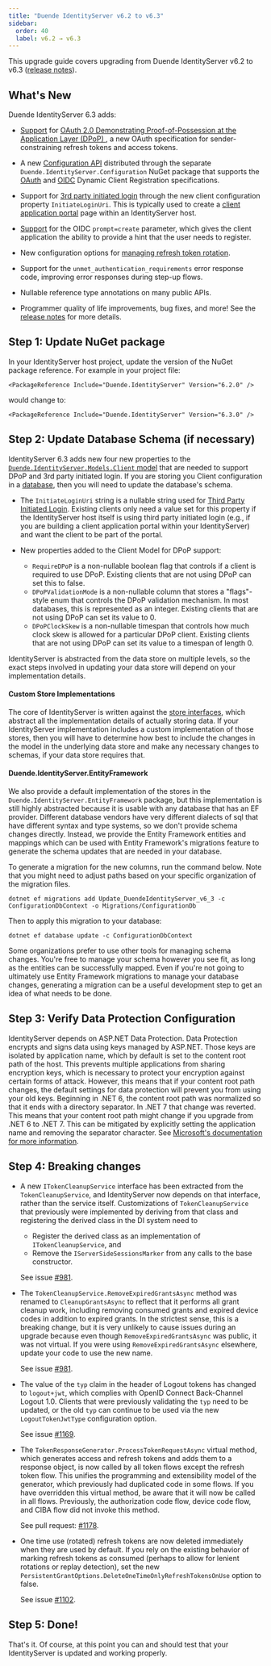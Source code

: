 ```yaml
---
title: "Duende IdentityServer v6.2 to v6.3"
sidebar:
  order: 40
  label: v6.2 → v6.3
---
```


This upgrade guide covers upgrading from Duende IdentityServer v6.2 to v6.3 ([release notes](https://github.com/DuendeSoftware/products/releases/tag/is%2F6.3.0)).

## What's New
Duende IdentityServer 6.3 adds: 
* [Support](/identityserver/v7/tokens/pop/dpop) for [OAuth 2.0 Demonstrating Proof-of-Possession at the Application Layer (DPoP) ](https://datatracker.ietf.org/doc/draft-ietf-oauth-dpop/), a new OAuth specification for sender-constraining refresh tokens and access tokens.

* A new [Configuration API](/identityserver/v7/configuration) distributed through the separate `Duende.IdentityServer.Configuration` NuGet package that supports the [OAuth](https://datatracker.ietf.org/doc/rfc7591/) and [OIDC](https://openid.net/specs/openid-connect-registration-1_0.html) Dynamic Client Registration specifications.

* Support for [3rd party initiated login](https://openid.net/specs/openid-connect-core-1_0.html#thirdpartyinitiatedlogin) through the new client configuration property `InitiateLoginUri`. This is typically used to create a [client application portal](/identityserver/v7/ui/portal) page within an IdentityServer host.

* [Support](/identityserver/v7/reference/endpoints/authorize#optional-parameters) for the OIDC `prompt=create` parameter, which gives the client application the ability to provide a hint that the user needs to register. 

* New configuration options for [managing refresh token rotation](/identityserver/v7/tokens/refresh#accepting-consumed-tokens).

* Support for the `unmet_authentication_requirements` error response code, improving error responses during step-up flows.

* Nullable reference type annotations on many public APIs.

* Programmer quality of life improvements, bug fixes, and more! See the [release notes](https://github.com/DuendeSoftware/products/releases/tag/is%2F6.3.0) for more details.



## Step 1: Update NuGet package

In your IdentityServer host project, update the version of the NuGet package reference. 
For example in your project file:

```
<PackageReference Include="Duende.IdentityServer" Version="6.2.0" />
```

would change to: 

```
<PackageReference Include="Duende.IdentityServer" Version="6.3.0" />
```

## Step 2: Update Database Schema (if necessary)

IdentityServer 6.3 adds new four new properties to the [`Duende.IdentityServer.Models.Client` model](/identityserver/v7/reference/models/client) that are needed to support DPoP and 3rd party initiated login. If you are storing you Client configuration in a [database](/identityserver/v7/data), then you will need to update the database's schema. 

* The `InitiateLoginUri` string is a nullable string used for [Third Party Initiated Login](#client-application-portal). Existing clients only need a value set for this property if the IdentityServer host itself is using third party initiated login (e.g., if you are building a client application portal within your IdentityServer) and want the client to be part of the portal.

* New properties added to the Client Model for DPoP support:
  * `RequireDPoP` is a non-nullable boolean flag that controls if a client is required to use DPoP. Existing clients that are not using DPoP can set this to false.  
  * `DPoPValidationMode` is a non-nullable column that stores a "flags"-style enum that controls the DPoP validation mechanism. In most databases, this is represented as an integer. Existing clients that are not using DPoP can set its value to 0.
  * `DPoPClockSkew` is a non-nullable timespan that controls how much clock skew is allowed for a particular DPoP client. Existing clients that are not using DPoP can set its value to a timespan of length 0.

IdentityServer is abstracted from the data store on multiple levels, so the exact steps involved in updating your data store will depend on your implementation details. 

#### Custom Store Implementations
The core of IdentityServer is written against the [store interfaces](../reference/stores), which abstract all the implementation details of actually storing data. If your IdentityServer implementation includes a custom implementation of those stores, then you will have to determine how best to include the changes in the model in the underlying data store and make any necessary changes to schemas, if your data store requires that.

#### Duende.IdentityServer.EntityFramework
We also provide a default implementation of the stores in the `Duende.IdentityServer.EntityFramework` package, but this implementation is still highly abstracted because it is usable with any database that has an EF provider. Different database vendors have very different dialects of sql that have different syntax and type systems, so we don't provide schema changes directly. Instead, we provide the Entity Framework entities and mappings which can be used with Entity Framework's migrations feature to generate the schema updates that are needed in your database. 

To generate a migration for the new columns, run the command below. Note that you might need to adjust paths based on your specific organization of the migration files.

```
dotnet ef migrations add Update_DuendeIdentityServer_v6_3 -c ConfigurationDbContext -o Migrations/ConfigurationDb
```

Then to apply this migration to your database:

```
dotnet ef database update -c ConfigurationDbContext
```

Some organizations prefer to use other tools for managing schema changes. You're free to manage your schema however you see fit, as long as the entities can be successfully mapped. Even if you're not going to ultimately use Entity Framework migrations to manage your database changes, generating a migration can be a useful development step to get an idea of what needs to be done.

## Step 3: Verify Data Protection Configuration
IdentityServer depends on ASP.NET Data Protection. Data Protection encrypts and signs data using keys managed by ASP.NET. Those keys are isolated by application name, which by default is set to the content root path of the host. This prevents multiple applications from sharing encryption keys, which is necessary to protect your encryption against certain forms of attack. However, this means that if your content root path changes, the default settings for data protection will prevent you from using your old keys. Beginning in .NET 6, the content root path was normalized so that it ends with a directory separator. In .NET 7 that change was reverted. This means that your content root path might change if you upgrade from .NET 6 to .NET 7. This can be mitigated by explicitly setting the application name and removing the separator character. See [Microsoft's documentation for more information](https://learn.microsoft.com/en-us/aspnet/core/security/data-protection/configuration/overview?view=aspnetcore-7.0#setapplicationname).

## Step 4: Breaking changes
- A new `ITokenCleanupService` interface has been extracted from the `TokenCleanupService`, and IdentityServer now depends on that interface, rather than the service itself. Customizations of `TokenCleanupService` that previously were implemented by deriving from that class and registering the derived class in the DI system need to 
  - Register the derived class as an implementation of `ITokenCleanupService`, and
  - Remove the `IServerSideSessionsMarker` from any calls to the base constructor.
  
  See issue [#981](https://github.com/DuendeSoftware/IdentityServer/issues/981).

- The `TokenCleanupService.RemoveExpiredGrantsAsync` method was renamed to `CleanupGrantsAsync` to reflect that it performs all grant cleanup work, including removing consumed grants and expired device codes in addition to expired grants. In the strictest sense, this is a  breaking change, but it is very unlikely to cause issues during an upgrade because even though `RemoveExpiredGrantsAsync` was public, it was not virtual. If you were using `RemoveExpiredGrantsAsync` elsewhere, update your code to use the new name.

  See issue [#981](https://github.com/DuendeSoftware/IdentityServer/issues/981).

- The value of the `typ` claim in the header of Logout tokens has changed to `logout+jwt`, which complies with OpenID Connect Back-Channel Logout 1.0. Clients that were previously validating the `typ` need to be updated, or the old `typ` can continue to be used via the new `LogoutTokenJwtType` configuration option.

  See issue [#1169](https://github.com/DuendeSoftware/IdentityServer/issues/1169).

- The `TokenResponseGenerator.ProcessTokenRequestAsync` virtual method, which generates access and refresh tokens and adds them to a response object, is now called by all token flows except the refresh token flow. This unifies the programming and extensibility model of the generator, which previously had duplicated code in some flows. If you have overridden this virtual method, be aware that it will now be called in all flows. Previously, the authorization code flow, device code flow, and CIBA flow did not invoke this method.

  See pull request: [#1178](https://github.com/DuendeSoftware/IdentityServer/pull/1178).

- One time use (rotated) refresh tokens are now deleted immediately when they are used by default. If you rely on the existing behavior of marking refresh tokens as consumed (perhaps to allow for lenient rotations or replay detection), set the new `PersistentGrantOptions.DeleteOneTimeOnlyRefreshTokensOnUse` option to false.

  See issue [#1102](https://github.com/DuendeSoftware/products/issues/1102). 

## Step 5: Done!

That's it. Of course, at this point you can and should test that your IdentityServer is updated and working properly.
